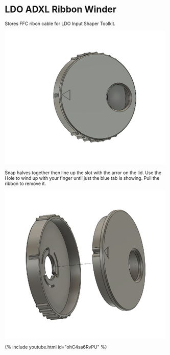 # LDO ADXL Ribbon Winder
Stores FFC ribon cable for LDO Input Shaper Toolkit. 

<img src="./Images/winder assembled.png" width=600>

Snap halves together then line up the slot with the arror on the lid. Use the Hole to wind up with your finger until just the blue tab is showing. Pull the ribbon to remove it. 

<img src="./Images/Winder Exploded.png" width=600>

{% include youtube.html id="ohC4sa6RvPU" %}
